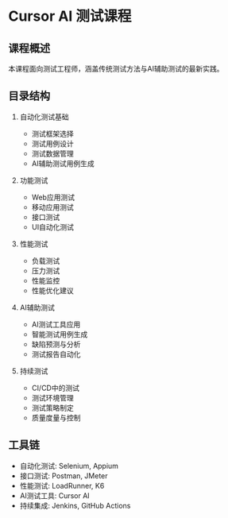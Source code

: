 # Cursor AI 测试课程

## 课程概述
本课程面向测试工程师，涵盖传统测试方法与AI辅助测试的最新实践。

## 目录结构
1. 自动化测试基础
   - 测试框架选择
   - 测试用例设计
   - 测试数据管理
   - AI辅助测试用例生成

2. 功能测试
   - Web应用测试
   - 移动应用测试
   - 接口测试
   - UI自动化测试

3. 性能测试
   - 负载测试
   - 压力测试
   - 性能监控
   - 性能优化建议

4. AI辅助测试
   - AI测试工具应用
   - 智能测试用例生成
   - 缺陷预测与分析
   - 测试报告自动化

5. 持续测试
   - CI/CD中的测试
   - 测试环境管理
   - 测试策略制定
   - 质量度量与控制

## 工具链
- 自动化测试: Selenium, Appium
- 接口测试: Postman, JMeter
- 性能测试: LoadRunner, K6
- AI测试工具: Cursor AI
- 持续集成: Jenkins, GitHub Actions 